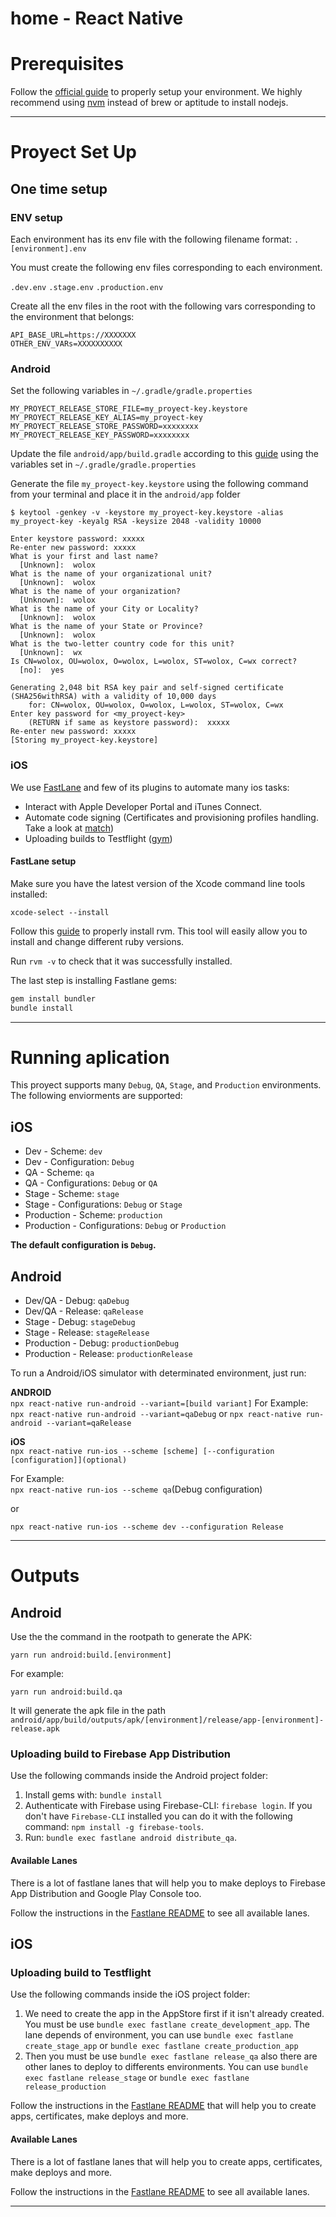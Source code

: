 # home - React Native

# Prerequisites

Follow the [official guide](https://facebook.github.io/react-native/docs/getting-started.html) to properly setup your environment.
We highly recommend using [nvm](https://github.com/creationix/nvm) instead of brew or aptitude to install nodejs.

---

# Proyect Set Up

## One time setup


### ENV setup

Each environment has its env file with the following filename format:
`.[environment].env`

You must create the following env files corresponding to each environment.

`.dev.env`
`.stage.env`
`.production.env`

Create all the env files in the root with the following vars corresponding to the environment that belongs:

```
API_BASE_URL=https://XXXXXXX
OTHER_ENV_VARs=XXXXXXXXXX
```

### Android

Set the following variables in `~/.gradle/gradle.properties`

```
MY_PROYECT_RELEASE_STORE_FILE=my_proyect-key.keystore
MY_PROYECT_RELEASE_KEY_ALIAS=my_proyect-key
MY_PROYECT_RELEASE_STORE_PASSWORD=xxxxxxxx
MY_PROYECT_RELEASE_KEY_PASSWORD=xxxxxxxx
```

Update the file `android/app/build.gradle` according to this [guide](https://facebook.github.io/react-native/docs/signed-apk-android.html#adding-signing-config-to-your-app-s-gradle-config) using the variables set in `~/.gradle/gradle.properties`

Generate the file `my_proyect-key.keystore` using the following command from your terminal and place it in the `android/app` folder

```
$ keytool -genkey -v -keystore my_proyect-key.keystore -alias my_proyect-key -keyalg RSA -keysize 2048 -validity 10000

Enter keystore password: xxxxx
Re-enter new password: xxxxx
What is your first and last name?
  [Unknown]:  wolox
What is the name of your organizational unit?
  [Unknown]:  wolox
What is the name of your organization?
  [Unknown]:  wolox
What is the name of your City or Locality?
  [Unknown]:  wolox
What is the name of your State or Province?
  [Unknown]:  wolox
What is the two-letter country code for this unit?
  [Unknown]:  wx
Is CN=wolox, OU=wolox, O=wolox, L=wolox, ST=wolox, C=wx correct?
  [no]:  yes

Generating 2,048 bit RSA key pair and self-signed certificate (SHA256withRSA) with a validity of 10,000 days
	for: CN=wolox, OU=wolox, O=wolox, L=wolox, ST=wolox, C=wx
Enter key password for <my_proyect-key>
	(RETURN if same as keystore password):  xxxxx
Re-enter new password: xxxxx
[Storing my_proyect-key.keystore]
```

### iOS

We use [FastLane](https://github.com/Wolox/fastlane-mobile) and few of its plugins to automate many ios tasks:

- Interact with Apple Developer Portal and iTunes Connect.
- Automate code signing (Certificates and provisioning profiles handling. Take a look at [match](https://github.com/fastlane/fastlane/tree/master/match))
- Uploading builds to Testflight ([gym](https://github.com/fastlane/fastlane/tree/master/pilot))

#### FastLane setup

Make sure you have the latest version of the Xcode command line tools installed:

```
xcode-select --install
```

Follow this [guide](https://github.com/rvm/rvm) to properly install rvm. This tool will easily allow you to install and change different ruby versions.

Run `rvm -v` to check that it was successfully installed.

The last step is installing Fastlane gems:

```bash
gem install bundler
bundle install
```

---

# Running aplication

This proyect supports many `Debug`, `QA`, `Stage`, and `Production` environments.  
The following enviorments are supported:

## iOS

- Dev - Scheme: `dev`
- Dev - Configuration: `Debug`
- QA - Scheme: `qa`
- QA - Configurations: `Debug` or `QA`
- Stage - Scheme: `stage`
- Stage - Configurations: `Debug` or `Stage`
- Production - Scheme: `production`
- Production - Configurations: `Debug` or `Production`

**The default configuration is `Debug`.**

## Android

- Dev/QA - Debug: `qaDebug`
- Dev/QA - Release: `qaRelease`
- Stage - Debug: `stageDebug`
- Stage - Release: `stageRelease`
- Production - Debug: `productionDebug`
- Production - Release: `productionRelease`

To run a Android/iOS simulator with determinated environment, just run:

**ANDROID**  
`npx react-native run-android --variant=[build variant]`
For Example:  
`npx react-native run-android --variant=qaDebug`
or
`npx react-native run-android --variant=qaRelease`

**iOS**  
`npx react-native run-ios --scheme [scheme] [--configuration [configuration]](optional)`

For Example:  
`npx react-native run-ios --scheme qa`(Debug configuration)

or

`npx react-native run-ios --scheme dev --configuration Release`

---

# Outputs

## Android

Use the the command in the rootpath to generate the APK:

```
yarn run android:build.[environment]
```

For example:

```
yarn run android:build.qa
```

It will generate the apk file in the path `android/app/build/outputs/apk/[environment]/release/app-[environment]-release.apk`

### Uploading build to Firebase App Distribution

Use the following commands inside the Android project folder:

1. Install gems with: `bundle install`
2. Authenticate with Firebase using Firebase-CLI: `firebase login`. If you don't have `Firebase-CLI` installed you can do it with the following command: `npm install -g firebase-tools`.
3. Run: `bundle exec fastlane android distribute_qa`.

#### Available Lanes

There is a lot of fastlane lanes that will help you to make deploys to Firebase App Distribution and Google Play Console too.

Follow the instructions in the [Fastlane README](android/fastlane/README.md) to see all available lanes.

## iOS

### Uploading build to Testflight
Use the following commands inside the iOS project folder:

1. We need to create the app in the AppStore first if it isn't already created. You must be use `bundle exec fastlane create_development_app`. The lane depends of environment, you can use `bundle exec fastlane create_stage_app` or `bundle exec fastlane create_production_app`
2. Then you must be use `bundle exec fastlane release_qa` also there are other lanes to deploy to differents environments. You can use `bundle exec fastlane release_stage` or
   `bundle exec fastlane release_production`

Follow the instructions in the [Fastlane README](ios/fastlane/README.md) that will help you to create apps, certificates, make deploys and more.

#### Available Lanes

There is a lot of fastlane lanes that will help you to create apps, certificates, make deploys and more.

Follow the instructions in the [Fastlane README](ios/fastlane/README.md) to see all available lanes.

---
